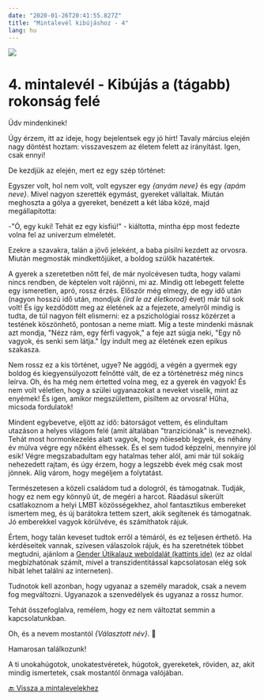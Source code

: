 ```yaml
---
date: "2020-01-26T20:41:55.827Z"
title: "Mintalevél kibújáshoz - 4"
lang: hu
---
```


<div class="header-image"><img src="assets/images/undraw_reading.svg" /></div>

# 4. mintalevél - Kibújás a (tágabb) rokonság felé

Üdv mindenkinek!

Úgy érzem, itt az ideje, hogy bejelentsek egy jó hírt! Tavaly március elején nagy döntést hoztam: visszaveszem az életem felett az irányítást. Igen, csak ennyi!

De kezdjük az elején, mert ez egy szép történet:

Egyszer volt, hol nem volt, volt egyszer egy *{anyám neve}* és egy *{apám neve}*. Mivel nagyon szerették egymást, gyereket vállaltak. Miután meghoszta a gólya a gyereket, benézett a két lába közé, majd megállapította:

-"Ó, egy kuki! Tehát ez egy kisfiú!" - kiáltotta, mintha épp most fedezte volna fel az univerzum elméletét.

Ezekre a szavakra, talán a jövő jeleként, a baba pisilni kezdett az orvosra. Miután megmosták mindkettőjüket, a boldog szülők hazatértek.

A gyerek a szeretetben nőtt fel, de már nyolcévesen tudta, hogy valami nincs rendben, de képtelen volt rájönni, mi az. Mindig ott lebegett felette egy ismeretlen, apró, rossz érzés. Először még elmegy, de egy idő után (nagyon hosszú idő után, mondjuk *{írd le az életkorod}* évet) már túl sok volt! És így kezdődött meg az életének az a fejezete, amelyről mindig is tudta, de túl nagyon félt elismerni: ez a pszichológiai rossz közérzet a testének köszönhető, pontosan a neme miatt. Míg a teste mindenki másnak azt mondja, "Nézz rám, egy férfi vagyok," a feje azt súgja neki, "Egy nő vagyok, és senki sem látja." Így indult meg az életének ezen epikus szakasza.

Nem rossz ez a kis történet, ugye? Ne aggódj, a végén a gyermek egy boldog és kiegyensúlyozott felnőtté vált, de ez a történetrész még nincs leírva. Oh, és ha még nem értetted volna meg, ez a gyerek én vagyok! És nem volt véletlen, hogy a szülei ugyanazokat a neveket viselik, mint az enyémek! És igen, amikor megszülettem, pisiltem az orvosra! Hűha, micsoda fordulatok!

Mindent egybevetve, eljött az idő: bátorságot vettem, és elindultam utazáson a helyes világom felé (amit általában "tranzíciónak" is neveznek). Tehát most hormonkezelés alatt vagyok, hogy nőiesebb legyek, és néhány év múlva végre egy nőként élhessek. És el sem tudod képzelni, mennyire jól esik! Végre megszabadultam egy hatalmas teher alól, ami már túl sokáig nehezedett rajtam, és úgy érzem, hogy a legszebb évek még csak most jönnek. Alig várom, hogy megéljem a folytatást.

Természetesen a közeli családom tud a dologról, és támogatnak. Tudják, hogy ez nem egy könnyű út, de megéri a harcot. Ráadásul sikerült csatlakoznom a helyi LMBT közösségekhez, ahol fantasztikus embereket ismertem meg, és új barátokra tettem szert, akik segítenek és támogatnak. Jó emberekkel vagyok körülvéve, és számíthatok rájuk.

Értem, hogy talán keveset tudtok erről a témáról, és ez teljesen érthető. Ha kérdéseitek vannak, szívesen válaszolok rájuk, és ha szeretnétek többet megtudni, ajánlom a [Gender Útikalauz weboldalát (kattints ide)](http://genderutikalauz.hu) (ez az oldal megbízhatónak számít, mivel a transzidentitással kapcsolatosan elég sok hibát lehet találni az interneten).

Tudnotok kell azonban, hogy ugyanaz a személy maradok, csak a nevem fog megváltozni. Ugyanazok a szenvedélyek és ugyanaz a rossz humor.

Tehát összefoglalva, remélem, hogy ez nem változtat semmin a kapcsolatunkban.

Oh, és a nevem mostantól *{Választott név}*. 🙂

Hamarosan találkozunk!

A ti unokahúgotok, unokatestvéretek, húgotok, gyereketek, röviden, az, akit mindig ismertetek, csak mostantól önmaga valójában.

[🔙 Vissza a mintalevelekhez](/#/entry?id=mintalevelek-kibujashoz)
